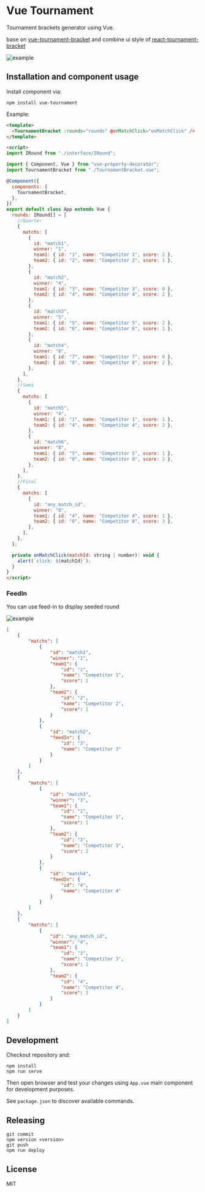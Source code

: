 # Vue Tournament

Tournament brackets generator using Vue.

base on [vue-tournament-bracket](https://github.com/kamilwylegala/vue-tournament-bracket) and combine ui style of [react-tournament-bracket](https://github.com/moodysalem/react-tournament-bracket)

![example](./image/example.png)

## Installation and component usage

Install component via:
```
npm install vue-tournament
```

Example:
```html
<template>
  <TournamentBracket :rounds="rounds" @onMatchClick="onMatchClick" />
</template>

<script>
import IRound from "./interface/IRound";

import { Component, Vue } from "vue-property-decorator";
import TournamentBracket from "./TournamentBracket.vue";

@Component({
  components: {
    TournamentBracket,
  },
})
export default class App extends Vue {
  rounds: IRound[] = [
    //Quarter
    {
      matchs: [
        {
          id: "match1",
          winner: "1",
          team1: { id: "1", name: "Competitor 1", score: 2 },
          team2: { id: "2", name: "Competitor 2", score: 1 },
        },
        {
          id: "match2",
          winner: "4",
          team1: { id: "3", name: "Competitor 3", score: 0 },
          team2: { id: "4", name: "Competitor 4", score: 2 },
        },
        {
          id: "match3",
          winner: "5",
          team1: { id: "5", name: "Competitor 5", score: 2 },
          team2: { id: "6", name: "Competitor 6", score: 1 },
        },
        {
          id: "match4",
          winner: "8",
          team1: { id: "7", name: "Competitor 7", score: 0 },
          team2: { id: "8", name: "Competitor 8", score: 2 },
        },
      ],
    },
    //Semi
    {
      matchs: [
        {
          id: "match5",
          winner: "4",
          team1: { id: "1", name: "Competitor 1", score: 1 },
          team2: { id: "4", name: "Competitor 4", score: 2 },
        },
        {
          id: "match6",
          winner: "8",
          team1: { id: "5", name: "Competitor 5", score: 1 },
          team2: { id: "8", name: "Competitor 8", score: 2 },
        },
      ],
    },
    //Final
    {
      matchs: [
        {
          id: "any_match_id",
          winner: "8",
          team1: { id: "4", name: "Competitor 4", score: 1 },
          team2: { id: "8", name: "Competitor 8", score: 3 },
        },
      ],
    },
  ];

  private onMatchClick(matchId: string | number): void {
    alert(`click: ${matchId}`);
  }
}
</script>
```

### FeedIn

You can use feed-in to display seeded round

![example](./image/feedin_example.png)

``` json
[
    {
        "matchs": [
            {
                "id": "match1",
                "winner": "1",
                "team1": {
                    "id": "1",
                    "name": "Competitor 1",
                    "score": 2
                },
                "team2": {
                    "id": "2",
                    "name": "Competitor 2",
                    "score": 1
                }
            },
            {
                "id": "match2",
                "feedIn": {
                    "id": "3",
                    "name": "Competitor 3"
                }
            }
        ]
    },
    {
        "matchs": [
            {
                "id": "match3",
                "winner": "3",
                "team1": {
                    "id": "1",
                    "name": "Competitor 1",
                    "score": 1
                },
                "team2": {
                    "id": "3",
                    "name": "Competitor 3",
                    "score": 2
                }
            },
            {
                "id": "match4",
                "feedIn": {
                    "id": "4",
                    "name": "Competitor 4"
                }
            }
        ]
    },
    {
        "matchs": [
            {
                "id": "any_match_id",
                "winner": "4",
                "team1": {
                    "id": "3",
                    "name": "Competitor 3",
                    "score": 1
                },
                "team2": {
                    "id": "4",
                    "name": "Competitor 4",
                    "score": 3
                }
            }
        ]
    }
]
```

## Development

Checkout repository and:
```
npm install
npm run serve
```

Then open browser and test your changes using `App.vue` main component for development purposes.

See `package.json` to discover available commands.

## Releasing

```
git commit
npm version <version>
git push
npm run deploy
```

## License

MIT